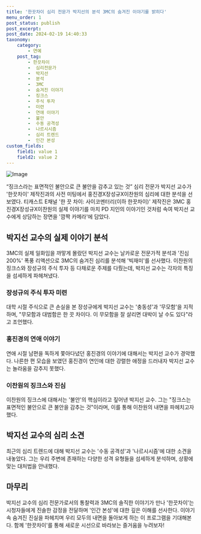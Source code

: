```yaml
---
title: '한끗차이 심리 전문가 박지선의 분석 3MC의 숨겨진 이야기를 밝히다'
menu_order: 1
post_status: publish
post_excerpt: 
post_date: 2024-02-19 14:40:33
taxonomy:
    category:
        - 연예
    post_tag:
        - 한끗차이
        -  심리전문가
        -  박지선
        -  분석
        -  3MC
        -  숨겨진 이야기
        -  징크스
        -  주식 투자
        -  미련
        -  연애 이야기
        -  불안
        -  수동 공격성
        -  나르시시즘
        -  심리 트렌드
        -  인간 본성
custom_fields:
    field1: value 1
    field2: value 2
---
```


![Image](https://ssl.pstatic.net/mimgnews/image/408/2024/02/13/0000214642_001_20240213123701376.jpg?type=w540)

“징크스라는 표면적인 불안으로 큰 불안을 감추고 있는 것” 심리 전문가 박지선 교수가 '한끗차이' 제작진과의 사전 미팅에서 홍진경X장성규X이찬원의 심리에 대한 분석을 선보였다. 티캐스트 E채널 '한 끗 차이: 사이코멘터리(이하 한끗차이)' 제작진은 3MC 홍진경X장성규X이찬원의 실제 이야기를 마치 PD 지인의 이야기인 것처럼 속여 박지선 교수에게 상담하는 장면을 '깜짝 카메라'에 담았다.
## 박지선 교수의 실제 이야기 분석
3MC의 실제 일화임을 까맣게 몰랐던 박지선 교수는 날카로운 전문가적 분석과 '진심 200%' 폭풍 리액션으로 3MC의 숨겨진 심리를 분석해 '빅재미'를 선사했다. 이찬원의 징크스와 장성규의 주식 투자 등 다채로운 주제를 다뤘는데, 박지선 교수는 각자의 특징을 섬세하게 파헤쳐냈다.
### 장성규의 주식 투자 미련
대학 시절 주식으로 큰 손실을 본 장성규에게 박지선 교수는 '충동성'과 '무모함'을 지적하며, "무모함과 대범함은 한 끗 차이다. 이 무모함을 잘 살리면 대박이 날 수도 있다"라고 조언했다.
### 홍진경의 연애 이야기
연애 시절 남편을 독하게 쫓아다녔던 홍진경의 이야기에 대해서는 박지선 교수가 경악했다. 나른한 편 모습을 보였던 홍진경이 연인에 대한 강렬한 애정을 드러내자 박지선 교수는 놀라움을 감추지 못했다.
### 이찬원의 징크스와 진심
이찬원의 징크스에 대해서는 '불안'의 핵심이라고 짚어낸 박지선 교수. 그는 "징크스는 표면적인 불안으로 큰 불안을 감추는 것"이라며, 이를 통해 이찬원의 내면을 파헤치고자 했다.
## 박지선 교수의 심리 소견
최근의 심리 트렌드에 대해 박지선 교수는 '수동 공격성'과 '나르시시즘'에 대한 소견을 내놓았다. 그는 우리 주변에 존재하는 다양한 성격 유형들을 섬세하게 분석하며, 상황에 맞는 대처법을 안내했다.
## 마무리
박지선 교수의 심리 전문가로서의 통찰력과 3MC의 솔직한 이야기가 만나 '한끗차이'는 시청자들에게 진솔한 감정을 전달하며 '인간 본성'에 대한 깊은 이해를 선사한다. 이야기 속 숨겨진 진실을 파헤치며 우리 모두의 내면을 돌아보게 하는 이 프로그램을 기대해본다. 함께 '한끗차이'를 통해 새로운 시선으로 바라보는 즐거움을 누려보자!
